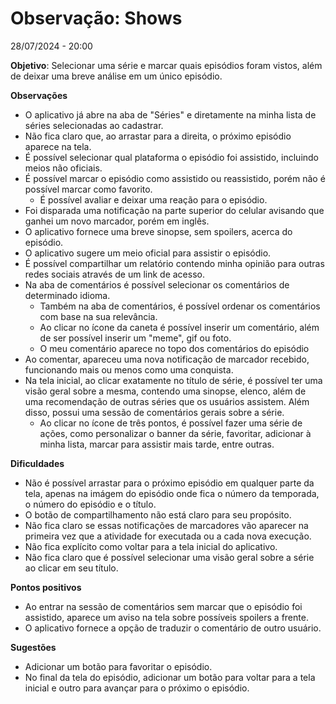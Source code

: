 # Observação: Shows

28/07/2024 - 20:00

**Objetivo**: Selecionar uma série e marcar quais episódios foram vistos, além de deixar uma breve análise em um único episódio.

**Observações**

- O aplicativo já abre na aba de "Séries" e diretamente na minha lista de séries selecionadas ao cadastrar.
- Não fica claro que, ao arrastar para a direita, o próximo episódio aparece na tela.
- É possível selecionar qual plataforma o episódio foi assistido, incluindo meios não oficiais.
- É possível marcar o episódio como assistido ou reassistido, porém não é possível marcar como favorito.
    - É possível avaliar e deixar uma reação para o episódio.
- Foi disparada uma notificação na parte superior do celular avisando que ganhei um novo marcador, porém em inglês.
- O aplicativo fornece  uma breve sinopse, sem spoilers, acerca do episódio.
- O aplicativo sugere um meio oficial para assistir o episódio.
- É possível compartilhar um relatório contendo minha opinião para outras redes sociais através de um link de acesso.
- Na aba de comentários é possível selecionar os comentários de determinado idioma.
    - Também na aba de comentários, é possível ordenar os comentários com base na sua relevância.
    - Ao clicar no ícone da caneta é possível inserir um comentário, além de ser possível inserir um "meme", gif ou foto.
    - O meu comentário aparece no topo dos comentários do episódio
- Ao comentar, apareceu uma nova notificação de marcador recebido, funcionando mais ou menos como uma conquista.
- Na tela inicial, ao clicar exatamente no título de série, é possível ter uma visão geral sobre a mesma, contendo uma sinopse, elenco, além de uma recomendação de outras séries que os usuários assistem. Além disso, possui uma sessão de comentários gerais sobre a série.
    - Ao clicar no ícone de três pontos, é possível fazer uma série de ações, como personalizar o banner da série, favoritar, adicionar à minha lista, marcar para assistir mais tarde, entre outras.


**Dificuldades**

- Não é possível arrastar para o próximo episódio em qualquer parte da tela, apenas na imágem do episódio onde fica o número da temporada, o número do episódio e o título.
- O botão de compartilhamento não está claro para seu propósito.
- Não fica claro se essas notificações de marcadores vão aparecer na primeira vez que a atividade for executada ou a cada nova execução.
- Não fica explícito como voltar para a tela inicial do aplicativo.
- Não fica claro que é possível selecionar uma visão geral sobre a série ao clicar em seu título.

**Pontos positivos**

- Ao entrar na sessão de comentários sem marcar que o episódio foi assistido, aparece um aviso na tela sobre possíveis spoilers a frente.
- O aplicativo fornece a opção de traduzir o comentário de outro usuário.

**Sugestões**

- Adicionar um botão para favoritar o episódio.
- No final da tela do episódio, adicionar um botão para voltar para a tela inicial e outro para avançar para o próximo o episódio.